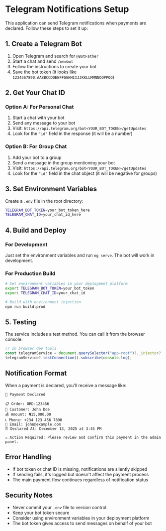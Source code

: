 # Telegram Notifications Setup

This application can send Telegram notifications when payments are declared. Follow these steps to set it up:

## 1. Create a Telegram Bot

1. Open Telegram and search for `@BotFather`
2. Start a chat and send `/newbot`
3. Follow the instructions to create your bot
4. Save the bot token (it looks like `1234567890:AABBCCDDEEFFGGHHIIJJKKLLMMNNOOPPQQ`)

## 2. Get Your Chat ID

### Option A: For Personal Chat

1. Start a chat with your bot
2. Send any message to your bot
3. Visit: `https://api.telegram.org/bot<YOUR_BOT_TOKEN>/getUpdates`
4. Look for the `"id"` field in the response (it will be a number)

### Option B: For Group Chat

1. Add your bot to a group
2. Send a message in the group mentioning your bot
3. Visit: `https://api.telegram.org/bot<YOUR_BOT_TOKEN>/getUpdates`
4. Look for the `"id"` field in the chat object (it will be negative for groups)

## 3. Set Environment Variables

Create a `.env` file in the root directory:

```bash
TELEGRAM_BOT_TOKEN=your_bot_token_here
TELEGRAM_CHAT_ID=your_chat_id_here
```

## 4. Build and Deploy

### For Development

Just set the environment variables and run `ng serve`. The bot will work in development.

### For Production Build

```bash
# Set environment variables in your deployment platform
export TELEGRAM_BOT_TOKEN=your_bot_token
export TELEGRAM_CHAT_ID=your_chat_id

# Build with environment injection
npm run build:prod
```

## 5. Testing

The service includes a test method. You can call it from the browser console:

```typescript
// In browser dev tools
const telegramService = document.querySelector("app-root")?._injector?.get("TelegramNotificationService");
telegramService?.testConnection().subscribe(console.log);
```

## Notification Format

When a payment is declared, you'll receive a message like:

```
🔔 Payment Declared

📋 Order: ORD-123456
👤 Customer: John Doe
💰 Amount: ₦15,000.00
📞 Phone: +234 123 456 7890
📧 Email: john@example.com
⏰ Declared At: December 13, 2025 at 3:45 PM

⚠️ Action Required: Please review and confirm this payment in the admin panel.
```

## Error Handling

- If bot token or chat ID is missing, notifications are silently skipped
- If sending fails, it's logged but doesn't affect the payment process
- The main payment flow continues regardless of notification status

## Security Notes

- Never commit your `.env` file to version control
- Keep your bot token secure
- Consider using environment variables in your deployment platform
- The bot token gives access to send messages on behalf of your bot
